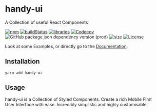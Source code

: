 # handy-ui

A Collection of useful React Components

[![npm](https://img.shields.io/npm/v/handy-ui)](https://www.npmjs.com/package/handy-ui)
[![buildStatus](https://img.shields.io/github/workflow/status/Henrik-Geissler/handy-ui/Test,%20Publish%20&%20Release)](https://www.npmjs.com/package/handy-ui)
[![libraries](https://img.shields.io/librariesio/release/npm/handy-ui)](https://libraries.io/github/Henrik-Geissler/handy-ui)
[![Codecov](https://img.shields.io/codecov/c/github/Henrik-Geissler/handy-ui)](https://codecov.io/gh/Henrik-Geissler/handy-ui)
![GitHub package.json dependency version (prod)](https://img.shields.io/github/package-json/dependency-version/Henrik-Geissler/handy-ui/react)
[![size](https://img.shields.io/bundlephobia/min/handy-ui)](https://www.npmjs.com/package/handy-ui)
[![License](https://img.shields.io/github/license/Henrik-Geissler/handy-ui)](https://github.com/Henrik-Geissler/handy-ui)

Look at some Examples, or directly go to the [Documentation](https://handy-ui-web.vercel.app).

## Installation

```
yarn add handy-ui
```

## Usage

handy-ui is a Collection of Styled Components. Create a rich Mobile First User Interface with ease. Incredibly simplistic and highly customisable.
